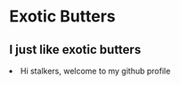 <h1>Exotic Butters</h1>
<h2>I just like exotic butters</h2>
<li>Hi stalkers, welcome to my github profile</li>
